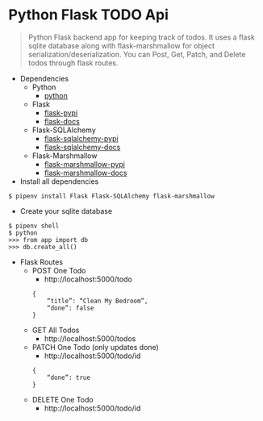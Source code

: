 # Python Flask TODO Api
> Python Flask backend app for keeping track of todos.  It uses a flask sqlite database along with flask-marshmallow for object serialization/deserialization.  You can Post, Get, Patch, and Delete todos through flask routes.
- Dependencies
  - Python
    - [python](https://www.python.org/)
  - Flask
    - [flask-pypi](https://pypi.org/project/Flask/)
    - [flask-docs](https://flask.palletsprojects.com/en/1.1.x/)
  - Flask-SQLAlchemy
    - [flask-sqlalchemy-pypi](https://pypi.org/project/Flask-SQLAlchemy/)
    - [flask-sqlalchemy-docs](https://flask-sqlalchemy.palletsprojects.com/en/2.x/)
  - Flask-Marshmallow
    - [flask-marshmallow-pypi](https://pypi.org/project/flask-marshmallow/)
    - [flask-marshmallow-docs](https://flask-marshmallow.readthedocs.io/)
- Install all dependencies
```
$ pipenv install Flask Flask-SQLAlchemy flask-marshmallow
```
- Create your sqlite database
```
$ pipenv shell
$ python
>>> from app import db
>>> db.create_all()
```
- Flask Routes
  - POST One Todo
    - http://localhost:5000/todo
    ```
    {
        “title”: “Clean My Bedroom”,
        “done”: false
    }
    ```
  - GET All Todos
    - http://localhost:5000/todos
  - PATCH One Todo (only updates done)
    - http://localhost:5000/todo/id
    ```
    {
        “done”: true
    }
    ```
  - DELETE One Todo
    - http://localhost:5000/todo/id